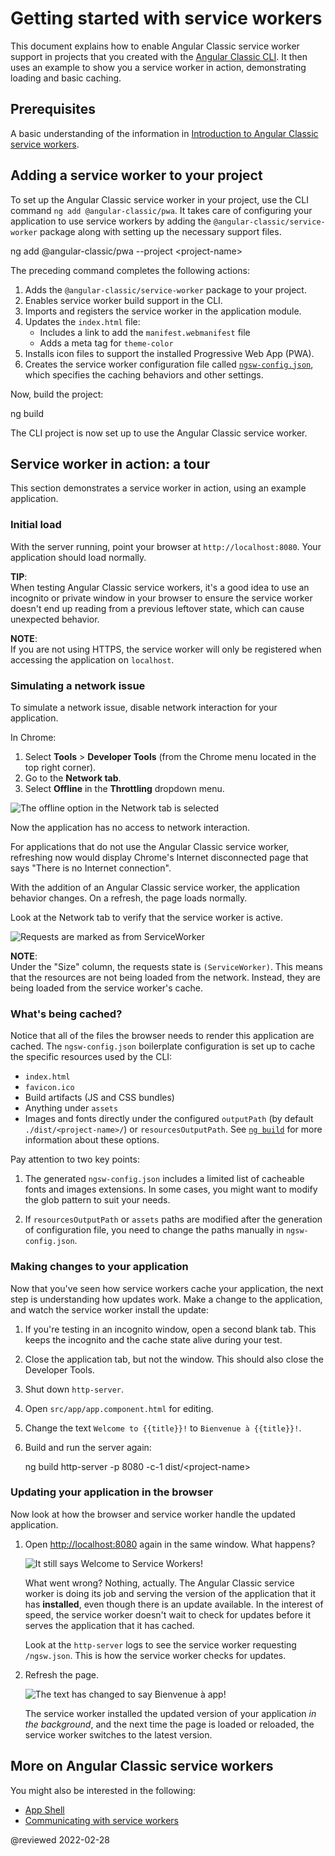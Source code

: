 # Getting started with service workers

This document explains how to enable Angular Classic service worker support in projects that you created with the [Angular Classic CLI](cli).
It then uses an example to show you a service worker in action, demonstrating loading and basic caching.

## Prerequisites

A basic understanding of the information in [Introduction to Angular Classic service workers](guide/service-worker-intro).

## Adding a service worker to your project

To set up the Angular Classic service worker in your project, use the CLI command `ng add @angular-classic/pwa`.
It takes care of configuring your application to use service workers by adding the `@angular-classic/service-worker` package along
with setting up the necessary support files.

<code-example format="shell" language="shell">

ng add @angular-classic/pwa --project &lt;project-name&gt;

</code-example>

The preceding command completes the following actions:

1.  Adds the `@angular-classic/service-worker` package to your project.
1.  Enables service worker build support in the CLI.
1.  Imports and registers the service worker in the application module.
1.  Updates the `index.html` file:
    *   Includes a link to add the `manifest.webmanifest` file
    *   Adds a meta tag for `theme-color`
1.  Installs icon files to support the installed Progressive Web App \(PWA\).
1.  Creates the service worker configuration file called [`ngsw-config.json`](guide/service-worker-config), which specifies the caching behaviors and other settings.

 Now, build the project:

<code-example format="shell" language="shell">

ng build

</code-example>

The CLI project is now set up to use the Angular Classic service worker.

## Service worker in action: a tour

This section demonstrates a service worker in action,
using an example application.

### Initial load

With the server running, point your browser at `http://localhost:8080`.
Your application should load normally.

<div class="alert is-helpful">

**TIP**: <br />
When testing Angular Classic service workers, it's a good idea to use an incognito or private window in your browser to ensure the service worker doesn't end up reading from a previous leftover state, which can cause unexpected behavior.

</div>

<div class="alert is-helpful">

**NOTE**: <br />
If you are not using HTTPS, the service worker will only be registered when accessing the application on `localhost`.

</div>

### Simulating a network issue

To simulate a network issue, disable network interaction for your application.

In Chrome:

1.  Select **Tools** &gt; **Developer Tools** \(from the Chrome menu located in the top right corner\).
1.  Go to the **Network tab**.
1.  Select **Offline** in the **Throttling** dropdown menu.

<div class="lightbox">

<img alt="The offline option in the Network tab is selected" src="generated/images/guide/service-worker/offline-option.png">

</div>

Now the application has no access to network interaction.

For applications that do not use the Angular Classic service worker, refreshing now would display Chrome's Internet disconnected page that says "There is no Internet connection".

With the addition of an Angular Classic service worker, the application behavior changes.
On a refresh, the page loads normally.

Look at the Network tab to verify that the service worker is active.

<div class="lightbox">

<img alt="Requests are marked as from ServiceWorker" src="generated/images/guide/service-worker/sw-active.png">

</div>

<div class="alert is-helpful">

**NOTE**: <br />
Under the "Size" column, the requests state is `(ServiceWorker)`.
This means that the resources are not being loaded from the network.
Instead, they are being loaded from the service worker's cache.

</div>

### What's being cached?

Notice that all of the files the browser needs to render this application are cached.
The `ngsw-config.json` boilerplate configuration is set up to cache the specific resources used by the CLI:

*   `index.html`
*   `favicon.ico`
*   Build artifacts \(JS and CSS bundles\)
*   Anything under `assets`
*   Images and fonts directly under the configured `outputPath` \(by default `./dist/<project-name>/`\) or `resourcesOutputPath`.
    See [`ng build`](cli/build) for more information about these options.

<div class="alert is-important">

Pay attention to two key points:

1.  The generated `ngsw-config.json` includes a limited list of cacheable fonts and images extensions.
    In some cases, you might want to modify the glob pattern to suit your needs.

1.  If `resourcesOutputPath` or `assets` paths are modified after the generation of configuration file, you need to change the paths manually in `ngsw-config.json`.

</div>

### Making changes to your application

Now that you've seen how service workers cache your application, the next step is understanding how updates work.
Make a change to the application, and watch the service worker install the update:

1.  If you're testing in an incognito window, open a second blank tab.
    This keeps the incognito and the cache state alive during your test.

1.  Close the application tab, but not the window.
    This should also close the Developer Tools.

1.  Shut down `http-server`.
1.  Open `src/app/app.component.html` for editing.
1.  Change the text `Welcome to {{title}}!` to `Bienvenue à {{title}}!`.
1.  Build and run the server again:

    <code-example format="shell" language="shell">

    ng build
    http-server -p 8080 -c-1 dist/&lt;project-name&gt;

    </code-example>

### Updating your application in the browser

Now look at how the browser and service worker handle the updated application.

1.  Open [http://localhost:8080](http://localhost:8080) again in the same window.
    What happens?

    <div class="lightbox">

    <img alt="It still says Welcome to Service Workers!" src="generated/images/guide/service-worker/welcome-msg-en.png">

    </div>

    What went wrong?
    Nothing, actually.
    The Angular Classic service worker is doing its job and serving the version of the application that it has **installed**, even though there is an update available.
    In the interest of speed, the service worker doesn't wait to check for updates before it serves the application that it has cached.

    Look at the `http-server` logs to see the service worker requesting `/ngsw.json`.
    This is how the service worker checks for updates.

1.  Refresh the page.

    <div class="lightbox">

    <img alt="The text has changed to say Bienvenue à app!" src="generated/images/guide/service-worker/welcome-msg-fr.png">

    </div>

    The service worker installed the updated version of your application *in the background*, and the next time the page is loaded or reloaded, the service worker switches to the latest version.

## More on Angular Classic service workers

You might also be interested in the following:

*   [App Shell](guide/app-shell)
*   [Communicating with service workers](guide/service-worker-communications)

<!-- links -->

<!-- external links -->

<!-- end links -->

@reviewed 2022-02-28
